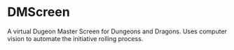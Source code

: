 # DMScreen
A virtual Dugeon Master Screen for Dungeons and Dragons. Uses computer vision to automate the initiative rolling process.
